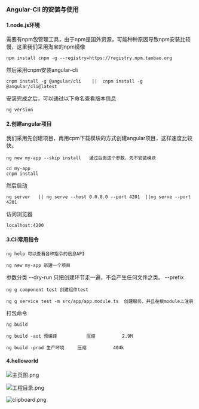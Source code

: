 ### Angular-Cli 的安装与使用

#### 1.node.js环境

需要有npm包管理工具，由于npm是国外资源，可能种种原因导致npm安装比较慢，这里我们采用淘宝的npm镜像

```
npm install cnpm -g --registry=https://registry.npm.taobao.org
```

然后采用cnpm安装angular-cli

```
cnpm install -g @angular/cli 	||  cnpm install -g @angular/cli@latest
```

安装完成之后，可以通过以下命名查看版本信息

```
ng version
```

#### 2.创建angular项目

我们采用先创建项目，再用cpm下载模块的方式创建angular项目，这样速度比较快。

```
ng new my-app --skip install   通过后面这个参数，先不安装模块
```

```
cd my-app
cnpm install
```

然后启动

```
ng server   || ng serve --host 0.0.0.0 --port 4201  ||ng serve --port 4201
```

访问浏览器

```
localhost:4200
```

#### 3.Cli常用指令

```
ng help 可以查看各种指令的信息API
```

```
ng new my-app 新建一个项目
```

参数分类 --dry-run 只把创建环节走一遍，不会产生任何文件之类。 --prefix

```
ng g component test 创建组件test

```

```
ng g service test -m src/app/app.module.ts  创建服务，并且在根module上注册
```

打包命令

```
ng build
```

```
ng build -aot 预编译			压缩			2.9M
```

```
ng build -prod 生产环境		压缩			404k
```

#### 4.helloworld

![主页图.png](http://upload-images.jianshu.io/upload_images/6393906-65a55dcea2e2e862.png?imageMogr2/auto-orient/strip%7CimageView2/2/w/1240)

![工程目录.png](http://upload-images.jianshu.io/upload_images/6393906-b7c717bbd4df21cf.png?imageMogr2/auto-orient/strip%7CimageView2/2/w/1240)

![clipboard.png](http://upload-images.jianshu.io/upload_images/6393906-d0072fa534d72c50.png?imageMogr2/auto-orient/strip%7CimageView2/2/w/1240)
